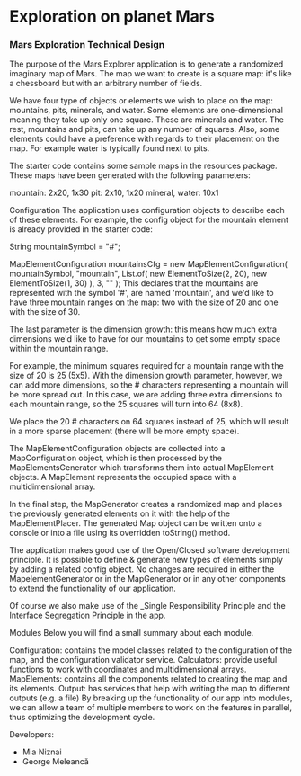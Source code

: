 # Exploration on planet Mars

### Mars Exploration Technical Design
The purpose of the Mars Explorer application is to generate a randomized imaginary map of Mars. The map we want to create is a square map: it's like a chessboard but with an arbitrary number of fields.

We have four type of objects or elements we wish to place on the map: mountains, pits, minerals, and water. Some elements are one-dimensional meaning they take up only one square. These are minerals and water. The rest, mountains and pits, can take up any number of squares. Also, some elements could have a preference with regards to their placement on the map. For example water is typically found next to pits.

The starter code contains some sample maps in the resources package. These maps have been generated with the following parameters:

mountain: 2x20, 1x30
pit: 2x10, 1x20
mineral, water: 10x1

Configuration
The application uses configuration objects to describe each of these elements. For example, the config object for the mountain element is already provided in the starter code:

String mountainSymbol = "#";

MapElementConfiguration mountainsCfg = new MapElementConfiguration(
mountainSymbol,
"mountain",
List.of(
new ElementToSize(2, 20),
new ElementToSize(1, 30)
),
3,
""
);
This declares that the mountains are represented with the symbol '#', are named 'mountain', and we'd like to have three mountain ranges on the map: two with the size of 20 and one with the size of 30.

The last parameter is the dimension growth: this means how much extra dimensions we'd like to have for our mountains to get some empty space within the mountain range.

For example, the minimum squares required for a mountain range with the size of 20 is 25 (5x5). With the dimension growth parameter, however, we can add more dimensions, so the # characters representing a mountain will be more spread out. In this case, we are adding three extra dimensions to each mountain range, so the 25 squares will turn into 64 (8x8).

We place the 20 # characters on 64 squares instead of 25, which will result in a more sparse placement (there will be more empty space).


The MapElementConfiguration objects are collected into a MapConfiguration object, which is then processed by the MapElementsGenerator which transforms them into actual MapElement objects. A MapElement represents the occupied space with a multidimensional array.

In the final step, the MapGenerator creates a randomized map and places the previously generated elements on it with the help of the MapElementPlacer. The generated Map object can be written onto a console or into a file using its overridden toString() method.

The application makes good use of the Open/Closed software development principle. It is possible to define & generate new types of elements simply by adding a related config object. No changes are required in either the MapelementGenerator or in the MapGenerator or in any other components to extend the functionality of our application.

Of course we also make use of the _Single Responsibility Principle and the Interface Segregation Principle in the app.


Modules
Below you will find a small summary about each module.

Configuration: contains the model classes related to the configuration of the map, and the configuration validator service.
Calculators: provide useful functions to work with coordinates and multidimensional arrays.
MapElements: contains all the components related to creating the map and its elements.
Output: has services that help with writing the map to different outputs (e.g. a file)
By breaking up the functionality of our app into modules, we can allow a team of multiple members to work on the features in parallel, thus optimizing the development cycle.

Developers:
* Mia Niznai
* George Meleancă